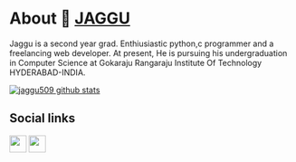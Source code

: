 # About 👋 [JAGGU](jaggu.guru)

Jaggu is a second year grad. Enthiusiastic python,c programmer and a freelancing web developer. At present, He is pursuing his undergraduation in Computer Science at Gokaraju Rangaraju Institute Of Technology HYDERABAD-INDIA.


[![jaggu509 github stats](https://github-readme-stats.vercel.app/api?username=jaggu509)](https://github.com/jaggu509/github-readme-stats)


## Social links
<a href="https://github.com/jaggu509"><img src="https://github.com/favicon.ico" padding="35" width="30" height="30" ></a> 
<a href="https://www.facebook.com/profile.php?id=100052633572755"> <img src="https://facebook.com/favicon.ico" padding="35" width="30" height="30" ></a>

